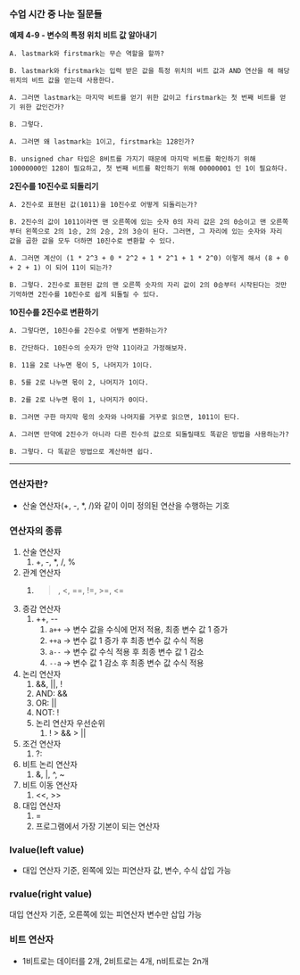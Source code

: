 ### 수업 시간 중 나눈 질문들
**예제 4-9 - 변수의 특정 위치 비트 값 알아내기**

    A. lastmark와 firstmark는 무슨 역할을 할까?
    
    B. lastmark와 firstmark는 입력 받은 값을 특정 위치의 비트 값과 AND 연산을 해 해당 위치의 비트 값을 얻는데 사용한다.
    
    A. 그러면 lastmark는 마지막 비트를 얻기 위한 값이고 firstmark는 첫 번째 비트를 얻기 위한 값인건가?
    
    B. 그렇다.
    
    A. 그러면 왜 lastmark는 1이고, firstmark는 128인가?
    
    B. unsigned char 타입은 8비트를 가지기 때문에 마지막 비트를 확인하기 위해 10000000인 128이 필요하고, 첫 번째 비트를 확인하기 위해 00000001 인 1이 필요하다.

**2진수를 10진수로 되돌리기**

    A. 2진수로 표현된 값(1011)을 10진수로 어떻게 되돌리는가?
    
    B. 2진수의 값이 1011이라면 맨 오른쪽에 있는 숫자 0의 자리 값은 2의 0승이고 맨 오른쪽부터 왼쪽으로 2의 1승, 2의 2승, 2의 3승이 된다. 그러면, 그 자리에 있는 숫자와 자리 값을 곱한 값을 모두 더하면 10진수로 변환할 수 있다.
    
    A. 그러면 계산이 (1 * 2^3 + 0 * 2^2 + 1 * 2^1 + 1 * 2^0) 이렇게 해서 (8 + 0 + 2 + 1) 이 되어 11이 되는가?
    
    B. 그렇다. 2진수로 표현된 값의 맨 오른쪽 숫자의 자리 값이 2의 0승부터 시작된다는 것만 기억하면 2진수를 10진수로 쉽게 되돌릴 수 있다.

**10진수를 2진수로 변환하기**

    A. 그렇다면, 10진수를 2진수로 어떻게 변환하는가?
    
    B. 간단하다. 10진수의 숫자가 만약 11이라고 가정해보자.
    
    B. 11을 2로 나누면 몫이 5, 나머지가 1이다.
    
    B. 5를 2로 나누면 몫이 2, 나머지가 1이다.
    
    B. 2를 2로 나누면 몫이 1, 나머지가 0이다.
    
    B. 그러면 구한 마지막 몫의 숫자와 나머지를 거꾸로 읽으면, 1011이 된다.
    
    A. 그러면 만약에 2진수가 아니라 다른 진수의 값으로 되돌릴때도 똑같은 방법을 사용하는가?
    
    B. 그렇다. 다 똑같은 방법으로 계산하면 쉽다.

---

### 연산자란?

- 산술 연산자(+, -, *, /)와 같이 이미 정의된 연산을 수행하는 기호

### 연산자의 종류

1. 산술 연산자
    1. +, -, *, /, %
2. 관계 연산자
    1. >, <, ==, !=, >=, <=
3. 증감 연산자
    1. ++, --
        1. `a++` → 변수 값을 수식에 먼저 적용, 최종 변수 값 1 증가
        2. `++a` → 변수 값 1 증가 후 최종 변수 값 수식 적용
        3. `a--` → 변수 값 수식 적용 후 최종 변수 값 1 감소
        4. `--a` → 변수 값 1 감소 후 최종 변수 값 수식 적용
4. 논리 연산자
    1. &&, ||, !
    2. AND: &&
    3. OR: ||
    4. NOT: !
    5. 논리 연산자 우선순위
        1. ! > && > ||
5. 조건 연산자
    1. ?:
6. 비트 논리 연산자
    1. &, |, ^, ~
7. 비트 이동 연산자
    1. <<, >>
8. 대입 연산자
    1. =
    2. 프로그램에서 가장 기본이 되는 연산자

### lvalue(left value)

- 대입 연산자 기준, 왼쪽에 있는 피연산자 값, 변수, 수식 삽입 가능

### rvalue(right value)

대입 연산자 기준, 오른쪽에 있는 피연산자 변수만 삽입 가능

### 비트 연산자

- 1비트로는 데이터를 2개, 2비트로는 4개, n비트로는 2n개
